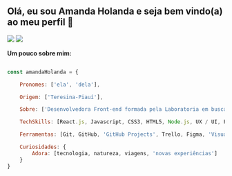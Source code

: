 ## Olá, eu sou Amanda Holanda e seja bem vindo(a) ao meu perfil 👋

<div align="left">  
  <a align="right" href="https://www.linkedin.com/in/amandaholanda/" target="_blank"><img src="https://img.shields.io/badge/-LinkedIn-%230077B5?style=for-the-badge&logo=linkedin&logoColor=white" target="_blank"></a> 
  <a align="right" href="mailto:amandaholanda_@hotmail.com" target="_blank"><img src="https://img.shields.io/badge/Microsoft_Outlook-0078D4?style=for-the-badge&logo=microsoft-outlook&logoColor=white" target="_blank"></a>  
</div>
 
<div align="left">
  
 **Um pouco sobre mim:** 

```javascript

const amandaHolanda = {

    Pronomes: ['ela', 'dela'],

    Origem: ['Teresina-Piauí'],

    Sobre: ['Desenvolvedora Front-end formada pela Laboratoria em busca da minha primeira oportunidade na área'],        

    TechSkills: [React.js, Javascript, CSS3, HTML5, Node.js, UX / UI, Firebase, Jest, 'Product Design', 'Metodologias Ágeis'],

    Ferramentas: [Git, GitHub, 'GitHub Projects', Trello, Figma, 'Visual Studio Code', 'Metro Retro'],

    Curiosidades: {
        Adora: [tecnologia, natureza, viagens, 'novas experiências']        
    }  
}

``` 
</div>

